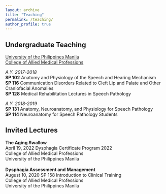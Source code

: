 ```yaml
---
layout: archive
title: "Teaching"
permalink: /teaching/
author_profile: true
---
```

## Undergraduate Teaching

<u> University of the Philippines Manila <br>
College of Allied Medical Professions </u>

<i> A.Y. 2017-2018 </i> <br>
**SP 102** Anatomy and Physiology of the Speech and Hearing Mechanism <br>
**SP 116** Communication Disorders Related to Cleft Lip and Palate and Other Craniofacial Anomalies <br>
**SP 128** Medical Rehabilitation Lectures in Speech Pathology <br>

<i> A.Y. 2018-2019 </i> <br>
**SP 131** Anatomy, Neuroanatomy, and Physiology for Speech Pathology <br>
**SP 114** Neuroanatomy for Speech Pathology Students <br>

## Invited Lectures

**The Aging Swallow** <br>
April 19, 2022
Dysphagia Certificate Program 2022 <br>
College of Allied Medical Professions <br>
University of the Philippines Manila 
<br>
<br>
**Dysphagia Assessment and Management** <br>
August 10, 2020
SP 158 Introduction to Clinical Training <br>
College of Allied Medical Professions <br>
University of the Philippines Manila 
